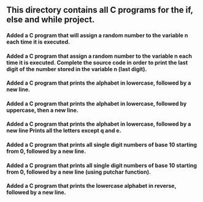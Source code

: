 ## This directory contains all C programs for the if, else and while project. 
#### Added a C program that will assign a random number to the variable n each time it is executed.
#### Added a C program that assign a random number to the variable n each time it is executed. Complete the source code in order to print the last digit of the number stored in the variable n (last digit).
#### Added a C program that prints the alphabet in lowercase, followed by a new line.
#### Added a C program that prints the alphabet in lowercase, followed by uppercase, then a new line.
#### Added a C program that prints the alphabet in lowercase, followed by a new line Prints all the letters except q and e.
#### Added a C program that prints all single digit numbers of base 10 starting from 0, followed by a new line.
#### Added a C program that prints all single digit numbers of base 10 starting from 0, followed by a new line (using putchar function).
#### Added a C program that prints the lowercase alphabet in reverse, followed by a new line.

